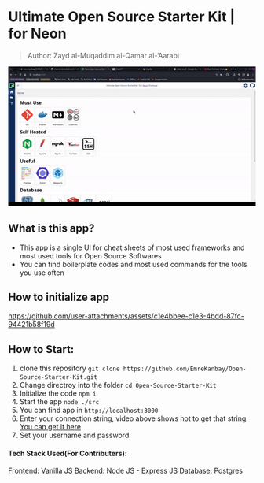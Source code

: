 # Ultimate Open Source Starter Kit | for Neon

> Author: Zayd al-Muqaddim al-Qamar al-‘Aarabi

![](./src/Assets/presentation.gif)


## What is this app?

- This app is a single UI for cheat sheets of most used frameworks and most used tools for Open Source Softwares
- You can find boilerplate codes and most used commands for the tools you use often



## How to initialize app

https://github.com/user-attachments/assets/c1e4bbee-c1e3-4bdd-87fc-94421b58f19d



## How to Start:

1. clone this repository `git clone https://github.com/EmreKanbay/Open-Source-Starter-Kit.git`
2. Change directroy into the folder `cd Open-Source-Starter-Kit`
3. Initialize the code `npm i`
4. Start the app `node ./src`
5. You can find app in `http://localhost:3000`
6. Enter your connection string, video above shows hot to get that string. [You can get it here](https://console.neon.tech)
7. Set your username and password




#### Tech Stack Used(For Contributers):

Frontend: Vanilla JS
Backend: Node JS - Express JS
Database: Postgres
